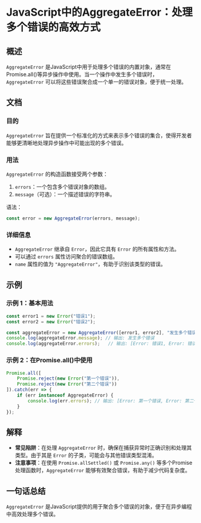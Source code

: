 <!--
Meta Description: # JavaScript中的AggregateError：处理多个错误的高效方式 ## 概述 `AggregateError` 是JavaScript中用于处理多个错误的内置对象，通常在Promise.all()等异步操作中使用。当一个操作中发生多个错误时，`AggregateError` 可以将这...
Meta Keywords: aggregateerror, error, new, errors, promise
-->

# JavaScript中的AggregateError：处理多个错误的高效方式

## 概述
`AggregateError` 是JavaScript中用于处理多个错误的内置对象，通常在Promise.all()等异步操作中使用。当一个操作中发生多个错误时，`AggregateError` 可以将这些错误聚合成一个单一的错误对象，便于统一处理。

## 文档
### 目的
`AggregateError` 旨在提供一个标准化的方式来表示多个错误的集合，使得开发者能够更清晰地处理异步操作中可能出现的多个错误。

### 用法
`AggregateError` 的构造函数接受两个参数：
1. `errors`：一个包含多个错误对象的数组。
2. `message`（可选）：一个描述错误的字符串。

语法：
```javascript
const error = new AggregateError(errors, message);
```

### 详细信息
- `AggregateError` 继承自 `Error`，因此它具有 `Error` 的所有属性和方法。
- 可以通过 `errors` 属性访问聚合的错误数组。
- `name` 属性的值为 `"AggregateError"`，有助于识别该类型的错误。

## 示例
### 示例 1：基本用法
```javascript
const error1 = new Error("错误1");
const error2 = new Error("错误2");

const aggregateError = new AggregateError([error1, error2], "发生多个错误");
console.log(aggregateError.message); // 输出: 发生多个错误
console.log(aggregateError.errors);   // 输出: [Error: 错误1, Error: 错误2]
```

### 示例 2：在Promise.all()中使用
```javascript
Promise.all([
    Promise.reject(new Error("第一个错误")),
    Promise.reject(new Error("第二个错误"))
]).catch(err => {
    if (err instanceof AggregateError) {
        console.log(err.errors); // 输出: [Error: 第一个错误, Error: 第二个错误]
    }
});
```

## 解释
- **常见陷阱**：在处理 `AggregateError` 时，确保在捕获异常时正确识别和处理其类型。由于其是 `Error` 的子类，可能会与其他错误类型混淆。
- **注意事项**：在使用 `Promise.allSettled()` 或 `Promise.any()` 等多个Promise处理函数时，`AggregateError` 能够有效聚合错误，有助于减少代码复杂度。

## 一句话总结
`AggregateError` 是JavaScript提供的用于聚合多个错误的对象，便于在异步编程中高效处理多个错误。